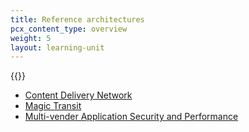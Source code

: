 ```yaml
---
title: Reference architectures
pcx_content_type: overview
weight: 5
layout: learning-unit
---
```


{{<render file="_description-of-ref-architectures.md" productFolder="reference-architecture">}}

- [Content Delivery Network](/reference-architecture/cdn-reference-architecture/)
- [Magic Transit](/reference-architecture/magic-transit-reference-architecture/)
- [Multi-vender Application Security and Performance](/reference-architecture/multi-vendor-architecture/)